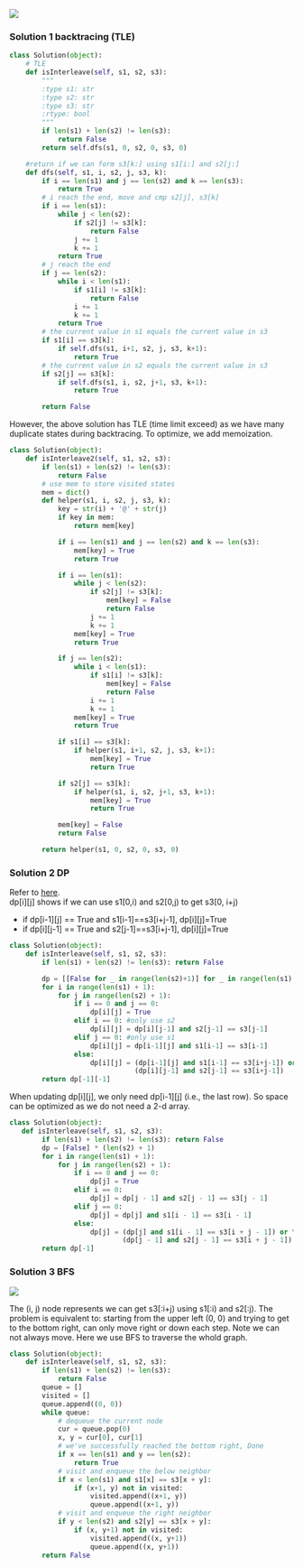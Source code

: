 ![](../images/97.png)

### Solution 1 backtracing (TLE)
```python
class Solution(object):
    # TLE
    def isInterleave(self, s1, s2, s3):
        """
        :type s1: str
        :type s2: str
        :type s3: str
        :rtype: bool
        """
        if len(s1) + len(s2) != len(s3):
            return False
        return self.dfs(s1, 0, s2, 0, s3, 0)

    #return if we can form s3[k:] using s1[i:] and s2[j:]
    def dfs(self, s1, i, s2, j, s3, k):
        if i == len(s1) and j == len(s2) and k == len(s3):
            return True
        # i reach the end, move and cmp s2[j], s3[k]
        if i == len(s1):
            while j < len(s2):
                if s2[j] != s3[k]:
                    return False
                j += 1
                k += 1
            return True
        # j reach the end
        if j == len(s2):
            while i < len(s1):
                if s1[i] != s3[k]:
                    return False
                i += 1
                k += 1
            return True
        # the current value in s1 equals the current value in s3
        if s1[i] == s3[k]:
            if self.dfs(s1, i+1, s2, j, s3, k+1):
                return True
        # the current value in s2 equals the current value in s3
        if s2[j] == s3[k]:
            if self.dfs(s1, i, s2, j+1, s3, k+1):
                return True

        return False
```
However, the above solution has TLE (time limit exceed) as we have many duplicate states during backtracing. To optimize, we add memoization.

```python
class Solution(object):
    def isInterleave2(self, s1, s2, s3):
        if len(s1) + len(s2) != len(s3):
            return False
        # use mem to store visited states
        mem = dict()
        def helper(s1, i, s2, j, s3, k):
            key = str(i) + '@' + str(j)
            if key in mem:
                return mem[key]

            if i == len(s1) and j == len(s2) and k == len(s3):
                mem[key] = True
                return True

            if i == len(s1):
                while j < len(s2):
                    if s2[j] != s3[k]:
                        mem[key] = False
                        return False
                    j += 1
                    k += 1
                mem[key] = True
                return True

            if j == len(s2):
                while i < len(s1):
                    if s1[i] != s3[k]:
                        mem[key] = False
                        return False
                    i += 1
                    k += 1
                mem[key] = True
                return True

            if s1[i] == s3[k]:
                if helper(s1, i+1, s2, j, s3, k+1):
                    mem[key] = True
                    return True

            if s2[j] == s3[k]:
                if helper(s1, i, s2, j+1, s3, k+1):
                    mem[key] = True
                    return True

            mem[key] = False
            return False

        return helper(s1, 0, s2, 0, s3, 0)
```

### Solution 2 DP
Refer to [here](https://leetcode.com/problems/interleaving-string/discuss/31879/My-DP-solution-in-C%2B%2B).<br>
dp[i][j] shows if we can use s1[0,i) and s2[0,j) to get s3[0, i+j)
+ if dp[i-1][j] == True and s1[i-1]==s3[i+j-1], dp[i][j]=True
+ if dp[i][j-1] == True and s2[j-1]==s3[i+j-1], dp[i][j]=True
  
```python
class Solution(object):
    def isInterleave(self, s1, s2, s3):
        if len(s1) + len(s2) != len(s3): return False

        dp = [[False for _ in range(len(s2)+1)] for _ in range(len(s1) + 1)]
        for i in range(len(s1) + 1):
            for j in range(len(s2) + 1):
                if i == 0 and j == 0:
                    dp[i][j] = True
                elif i == 0: #only use s2
                    dp[i][j] = dp[i][j-1] and s2[j-1] == s3[j-1]
                elif j == 0: #only use s1
                    dp[i][j] = dp[i-1][j] and s1[i-1] == s3[i-1]
                else:
                    dp[i][j] = (dp[i-1][j] and s1[i-1] == s3[i+j-1]) or \
                               (dp[i][j-1] and s2[j-1] == s3[i+j-1])
        return dp[-1][-1]
```
When updating dp[i][j], we only need dp[i-1][j] (i.e., the last row). So space can be optimized as we do not need a 2-d array.

```python
class Solution(object):
   def isInterleave(self, s1, s2, s3):
        if len(s1) + len(s2) != len(s3): return False
        dp = [False] * (len(s2) + 1)
        for i in range(len(s1) + 1):
            for j in range(len(s2) + 1):
                if i == 0 and j == 0:
                    dp[j] = True
                elif i == 0:
                    dp[j] = dp[j - 1] and s2[j - 1] == s3[j - 1]
                elif j == 0:
                    dp[j] = dp[j] and s1[i - 1] == s3[i - 1]
                else:
                    dp[j] = (dp[j] and s1[i - 1] == s3[i + j - 1]) or \
                            (dp[j - 1] and s2[j - 1] == s3[i + j - 1])
        return dp[-1]
```

### Solution 3 BFS
![](../images/97exp.png)

The (i, j) node represents we can get s3[:i+j) using s1[:i) and s2[:j). The problem is equivalent to: starting from the upper left (0, 0) and trying to get to the bottom right, can only move right or down each step. Note we can not always move. Here we use BFS to traverse the whold graph.

```python
class Solution(object):
    def isInterleave(self, s1, s2, s3):
        if len(s1) + len(s2) != len(s3):
            return False
        queue = []
        visited = []
        queue.append((0, 0))
        while queue:
            # dequeue the current node
            cur = queue.pop(0)
            x, y = cur[0], cur[1]
            # we've successfully reached the bottom right, Done
            if x == len(s1) and y == len(s2):
                return True
            # visit and enqueue the below neighbor
            if x < len(s1) and s1[x] == s3[x + y]:
                if (x+1, y) not in visited:
                    visited.append((x+1, y))
                    queue.append((x+1, y))
            # visit and enqueue the right neighbor
            if y < len(s2) and s2[y] == s3[x + y]:
                if (x, y+1) not in visited:
                    visited.append((x, y+1))
                    queue.append((x, y+1))
        return False
```